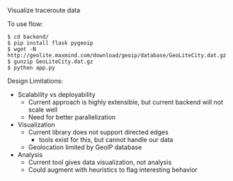 Visualize traceroute data 

To use flow:

    $ cd backend/
    $ pip install flask pygeoip 
    $ wget -N http://geolite.maxmind.com/download/geoip/database/GeoLiteCity.dat.gz
    $ gunzip GeoLiteCity.dat.gz
    $ python app.py

Design Limitations:
+ Scalability vs deployability
    - Current approach is highly extensible, but current backend will not scale well
    - Need for better parallelization
+ Visualization
    - Current library does not support directed edges
        - tools exist for this, but cannot handle our data
    - Geolocation limited by GeoIP database
+ Analysis
    - Current tool gives data visualization, not analysis
    - Could augment with heuristics to flag interesting behavior
